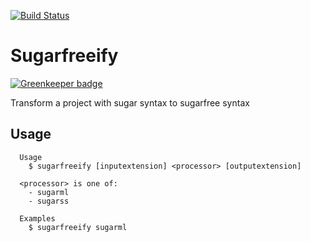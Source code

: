 [![Build Status](https://travis-ci.org/calebeby/sugarfreeify.svg?branch=master)](https://travis-ci.org/calebeby/sugarfreeify)

# Sugarfreeify

[![Greenkeeper badge](https://badges.greenkeeper.io/calebeby/sugarfreeify.svg)](https://greenkeeper.io/)

Transform a project with sugar syntax to sugarfree syntax

## Usage


```
  Usage
    $ sugarfreeify [inputextension] <processor> [outputextension]

  <processor> is one of:
    - sugarml
    - sugarss

  Examples
    $ sugarfreeify sugarml
```
